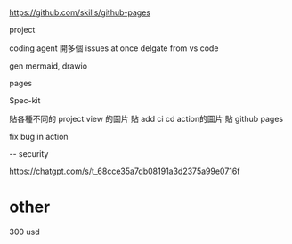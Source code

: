

# 

https://github.com/skills/github-pages


project

coding agent
  開多個 issues at once
  delgate from vs code

gen mermaid, drawio

pages

Spec-kit


貼各種不同的 project view 的圖片
貼 add ci cd action的圖片
貼 github pages


fix bug in action

--
security


https://chatgpt.com/s/t_68cce35a7db08191a3d2375a99e0716f


# other
300 usd
